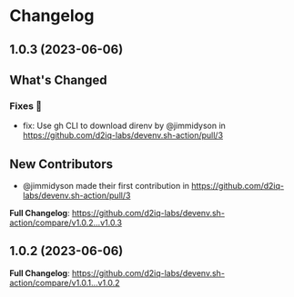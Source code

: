 # Changelog

## 1.0.3 (2023-06-06)

<!-- Release notes generated using configuration in .github/release.yaml at main -->

## What's Changed
### Fixes 🔧
* fix: Use gh CLI to download direnv by @jimmidyson in https://github.com/d2iq-labs/devenv.sh-action/pull/3

## New Contributors
* @jimmidyson made their first contribution in https://github.com/d2iq-labs/devenv.sh-action/pull/3

**Full Changelog**: https://github.com/d2iq-labs/devenv.sh-action/compare/v1.0.2...v1.0.3

## 1.0.2 (2023-06-06)

<!-- Release notes generated using configuration in .github/release.yaml at main -->



**Full Changelog**: https://github.com/d2iq-labs/devenv.sh-action/compare/v1.0.1...v1.0.2
